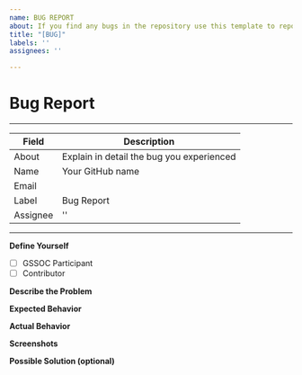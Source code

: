 ```yaml
---
name: BUG REPORT
about: If you find any bugs in the repository use this template to report them
title: "[BUG]"
labels: ''
assignees: ''

---
```


# Bug Report

<!-- If you found a bug in the code, please report it using this template. -->

---

| Field    | Description                               |
| -------- | ----------------------------------------- |
| About    | Explain in detail the bug you experienced |
| Name     | Your GitHub name                          |
| Email    |                                           |
| Label    | Bug Report                                |
| Assignee | ''                                        |

<!-- Your GitHub profile link -->

---

**Define Yourself**

- [ ] GSSOC Participant
- [ ] Contributor

<!-- Have you talked to any of the Moderators or Project Admin (Adithya S K or CognitiveLab) before creating this issue? If not, please have a quick discussion first and then once approved, create this bug report. -->

**Describe the Problem**

<!-- A clear and concise description of what the problem is. -->

**Expected Behavior**

<!-- A clear and concise description of what you expected to happen. -->

**Actual Behavior**

<!-- A clear and concise description of what actually happened. -->

**Screenshots**

<!-- If applicable, add screenshots to help explain the bug. -->

**Possible Solution (optional)**

<!-- If you have suggestions on a possible solution, please describe it here. -->